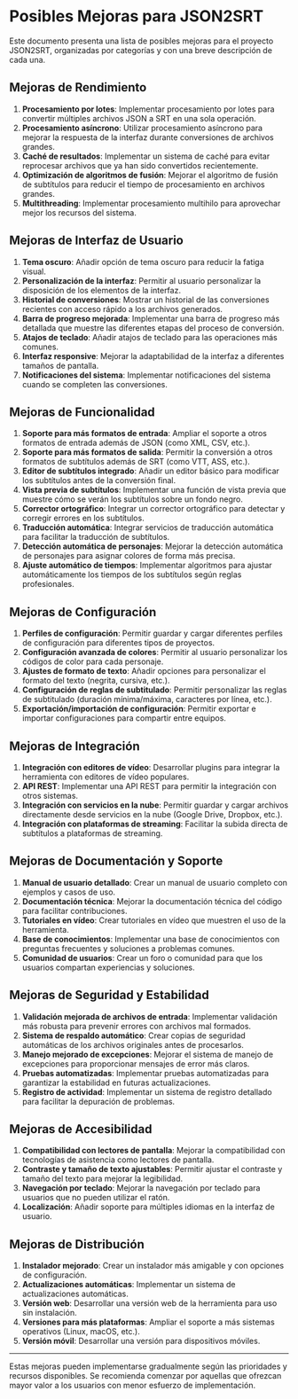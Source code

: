 # Posibles Mejoras para JSON2SRT

Este documento presenta una lista de posibles mejoras para el proyecto JSON2SRT, organizadas por categorías y con una breve descripción de cada una.

## Mejoras de Rendimiento

1. **Procesamiento por lotes**: Implementar procesamiento por lotes para convertir múltiples archivos JSON a SRT en una sola operación.
2. **Procesamiento asíncrono**: Utilizar procesamiento asíncrono para mejorar la respuesta de la interfaz durante conversiones de archivos grandes.
3. **Caché de resultados**: Implementar un sistema de caché para evitar reprocesar archivos que ya han sido convertidos recientemente.
4. **Optimización de algoritmos de fusión**: Mejorar el algoritmo de fusión de subtítulos para reducir el tiempo de procesamiento en archivos grandes.
5. **Multithreading**: Implementar procesamiento multihilo para aprovechar mejor los recursos del sistema.

## Mejoras de Interfaz de Usuario

1. **Tema oscuro**: Añadir opción de tema oscuro para reducir la fatiga visual.
2. **Personalización de la interfaz**: Permitir al usuario personalizar la disposición de los elementos de la interfaz.
3. **Historial de conversiones**: Mostrar un historial de las conversiones recientes con acceso rápido a los archivos generados.
4. **Barra de progreso mejorada**: Implementar una barra de progreso más detallada que muestre las diferentes etapas del proceso de conversión.
5. **Atajos de teclado**: Añadir atajos de teclado para las operaciones más comunes.
6. **Interfaz responsive**: Mejorar la adaptabilidad de la interfaz a diferentes tamaños de pantalla.
7. **Notificaciones del sistema**: Implementar notificaciones del sistema cuando se completen las conversiones.

## Mejoras de Funcionalidad

1. **Soporte para más formatos de entrada**: Ampliar el soporte a otros formatos de entrada además de JSON (como XML, CSV, etc.).
2. **Soporte para más formatos de salida**: Permitir la conversión a otros formatos de subtítulos además de SRT (como VTT, ASS, etc.).
3. **Editor de subtítulos integrado**: Añadir un editor básico para modificar los subtítulos antes de la conversión final.
4. **Vista previa de subtítulos**: Implementar una función de vista previa que muestre cómo se verán los subtítulos sobre un fondo negro.
5. **Corrector ortográfico**: Integrar un corrector ortográfico para detectar y corregir errores en los subtítulos.
6. **Traducción automática**: Integrar servicios de traducción automática para facilitar la traducción de subtítulos.
7. **Detección automática de personajes**: Mejorar la detección automática de personajes para asignar colores de forma más precisa.
8. **Ajuste automático de tiempos**: Implementar algoritmos para ajustar automáticamente los tiempos de los subtítulos según reglas profesionales.

## Mejoras de Configuración

1. **Perfiles de configuración**: Permitir guardar y cargar diferentes perfiles de configuración para diferentes tipos de proyectos.
2. **Configuración avanzada de colores**: Permitir al usuario personalizar los códigos de color para cada personaje.
3. **Ajustes de formato de texto**: Añadir opciones para personalizar el formato del texto (negrita, cursiva, etc.).
4. **Configuración de reglas de subtitulado**: Permitir personalizar las reglas de subtitulado (duración mínima/máxima, caracteres por línea, etc.).
5. **Exportación/importación de configuración**: Permitir exportar e importar configuraciones para compartir entre equipos.

## Mejoras de Integración

1. **Integración con editores de vídeo**: Desarrollar plugins para integrar la herramienta con editores de vídeo populares.
2. **API REST**: Implementar una API REST para permitir la integración con otros sistemas.
3. **Integración con servicios en la nube**: Permitir guardar y cargar archivos directamente desde servicios en la nube (Google Drive, Dropbox, etc.).
4. **Integración con plataformas de streaming**: Facilitar la subida directa de subtítulos a plataformas de streaming.

## Mejoras de Documentación y Soporte

1. **Manual de usuario detallado**: Crear un manual de usuario completo con ejemplos y casos de uso.
2. **Documentación técnica**: Mejorar la documentación técnica del código para facilitar contribuciones.
3. **Tutoriales en vídeo**: Crear tutoriales en vídeo que muestren el uso de la herramienta.
4. **Base de conocimientos**: Implementar una base de conocimientos con preguntas frecuentes y soluciones a problemas comunes.
5. **Comunidad de usuarios**: Crear un foro o comunidad para que los usuarios compartan experiencias y soluciones.

## Mejoras de Seguridad y Estabilidad

1. **Validación mejorada de archivos de entrada**: Implementar validación más robusta para prevenir errores con archivos mal formados.
2. **Sistema de respaldo automático**: Crear copias de seguridad automáticas de los archivos originales antes de procesarlos.
3. **Manejo mejorado de excepciones**: Mejorar el sistema de manejo de excepciones para proporcionar mensajes de error más claros.
4. **Pruebas automatizadas**: Implementar pruebas automatizadas para garantizar la estabilidad en futuras actualizaciones.
5. **Registro de actividad**: Implementar un sistema de registro detallado para facilitar la depuración de problemas.

## Mejoras de Accesibilidad

1. **Compatibilidad con lectores de pantalla**: Mejorar la compatibilidad con tecnologías de asistencia como lectores de pantalla.
2. **Contraste y tamaño de texto ajustables**: Permitir ajustar el contraste y tamaño del texto para mejorar la legibilidad.
3. **Navegación por teclado**: Mejorar la navegación por teclado para usuarios que no pueden utilizar el ratón.
4. **Localización**: Añadir soporte para múltiples idiomas en la interfaz de usuario.

## Mejoras de Distribución

1. **Instalador mejorado**: Crear un instalador más amigable y con opciones de configuración.
2. **Actualizaciones automáticas**: Implementar un sistema de actualizaciones automáticas.
3. **Versión web**: Desarrollar una versión web de la herramienta para uso sin instalación.
4. **Versiones para más plataformas**: Ampliar el soporte a más sistemas operativos (Linux, macOS, etc.).
5. **Versión móvil**: Desarrollar una versión para dispositivos móviles.

---

Estas mejoras pueden implementarse gradualmente según las prioridades y recursos disponibles. Se recomienda comenzar por aquellas que ofrezcan mayor valor a los usuarios con menor esfuerzo de implementación.